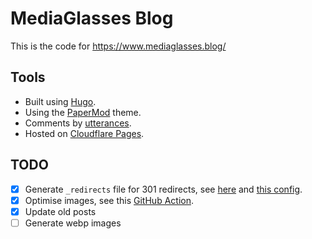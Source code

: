 # MediaGlasses Blog

This is the code for https://www.mediaglasses.blog/

## Tools

- Built using [Hugo](https://gohugo.io/).
- Using the [PaperMod](https://github.com/adityatelange/hugo-PaperMod) theme.
- Comments by [utterances](https://utteranc.es).
- Hosted on [Cloudflare Pages](https://pages.cloudflare.com/).

## TODO

- [x] Generate `_redirects` file for 301 redirects, see [here](https://github.com/russmckendrick/blog/blob/main/layouts/_default/home._redirects) and [this config](https://github.com/russmckendrick/blog/blob/2435118e406b146fc1934602b28ac71fa0d199de/config.yml#L151-L163).
- [x] Optimise images, see this [GitHub Action](https://github.com/russmckendrick/blog/blob/main/.github/workflows/calibreapp-image-actions.yml).
- [x] Update old posts
- [ ] Generate webp images
